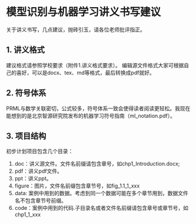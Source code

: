# 模型识别与机器学习讲义书写建议

关于讲义书写，几点建议，抛砖引玉，请各位老师批评指正。

## 1. 讲义格式

建议格式请参照学校要求（附件1.讲义格式要求）。
编辑源文件格式大家可根据自己的喜好，可以是docx、tex、md等格式，最后转换成pdf就好。

## 2. 符号体系

PRML与数学关联密切，公式较多，符号体系一致会使得读者阅读更轻松。我现在能想到的是北京智源研究院发布的机器学习符号指南（ml_notation.pdf）。

## 3. 项目结构

初步计划项目包含几个目录：

1. doc：讲义源文件。文件名前缀请包含章号，如chp1_Introduction.docx;
2. pdf：讲义pdf文件。
3. ppt：讲义ppt。
4. figure：图片，文件名前缀包含章节号，如fig_1.1_1_xxx
5. data: 案例中用到的数据。考虑到同一个数据可能在多个章节用到，数据文件名不包含章节号前缀。
6. code：案例中用到的代码.子目录名或者文件名前缀请包含章号或章节号，如chp1_1_xxx
